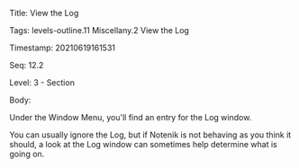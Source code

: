 Title:  View the Log

Tags:   levels-outline.11 Miscellany.2 View the Log

Timestamp: 20210619161531

Seq:    12.2

Level:  3 - Section

Body: 

Under the Window Menu, you'll find an entry for the Log window.

You can usually ignore the Log, but if Notenik is not behaving as you think it should, a look at the Log window can sometimes help determine what is going on.
